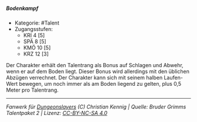 <!---
Dies ist ein Fanwerk für DUNGEONSLAYERS (C) von Christian Kennig

Quellen:      [Bruder Grimms Talentpaket 2](https://www.f-space.de/ds4/downloads.html)
              [Talentbeschreibungen](https://www.f-space.de/ds4/tools-talentcards.html)
License:      [CC-BY-NC-SA 4.0](https://creativecommons.org/licenses/by-nc-sa/4.0/deed.de)
Richtlinien:  [Fanwerkrichtlinien](https://www.dungeonslayers.net/fanwerk-richtlinien/)
Autor:        Zauberlehrling
-->

  
##### Bodenkampf  
- Kategorie: #Talent  
- Zugangsstufen:  
  - KRI 4 [5]  
  - SPÄ 8 [5]  
  - KMÖ 10 [5]  
  - KRZ 12 [3]  

Der Charakter erhält den Talentrang als Bonus auf Schlagen und Abwehr, wenn er auf dem Boden liegt. Dieser Bonus wird allerdings mit den üblichen Abzügen verrechnet. Der Charakter kann sich mit seinem halben Laufen-Wert bewegen, um noch immer als am Boden liegend zu gelten, plus 0,5 Meter pro Talentrang.


___  
*Fanwerk für [Dungeonslayers](https://www.dungeonslayers.net/) (C) Christian Kennig | Quelle: Bruder Grimms Talentpaket 2 | Lizenz: [CC-BY-NC-SA 4.0](https://creativecommons.org/licenses/by-nc-sa/4.0/deed.de)*  